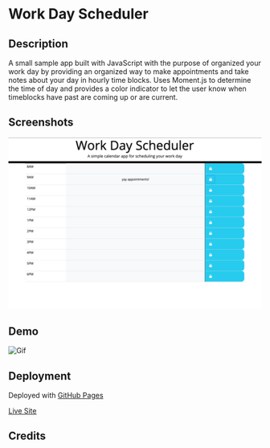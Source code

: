 # Work Day Scheduler

## Description

A small sample app built with JavaScript with the purpose of organized your work day by providing an organized way to make appointments and take notes about your day in hourly time blocks. Uses Moment.js to determine the time of day and provides a color indicator to let the user know when timeblocks have past are coming up or are current.

## Screenshots

![Screenshot](/assets/images/screenshot.png)

## Demo

![Gif](/assets/images/workday-scheduler.gif)

## Deployment

Deployed with [GitHub Pages](https://pages.github.com/)

[Live Site](https://loveliiivelaugh.github.io/nu-hw5-daily-scheduler/)

## Credits